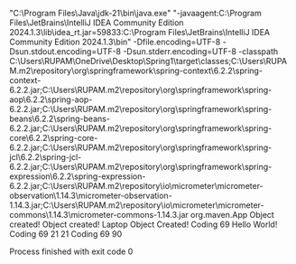 "C:\Program Files\Java\jdk-21\bin\java.exe" "-javaagent:C:\Program Files\JetBrains\IntelliJ IDEA Community Edition 2024.1.3\lib\idea_rt.jar=59833:C:\Program Files\JetBrains\IntelliJ IDEA Community Edition 2024.1.3\bin" -Dfile.encoding=UTF-8 -Dsun.stdout.encoding=UTF-8 -Dsun.stderr.encoding=UTF-8 -classpath C:\Users\RUPAM\OneDrive\Desktop\Spring1\target\classes;C:\Users\RUPAM\.m2\repository\org\springframework\spring-context\6.2.2\spring-context-6.2.2.jar;C:\Users\RUPAM\.m2\repository\org\springframework\spring-aop\6.2.2\spring-aop-6.2.2.jar;C:\Users\RUPAM\.m2\repository\org\springframework\spring-beans\6.2.2\spring-beans-6.2.2.jar;C:\Users\RUPAM\.m2\repository\org\springframework\spring-core\6.2.2\spring-core-6.2.2.jar;C:\Users\RUPAM\.m2\repository\org\springframework\spring-jcl\6.2.2\spring-jcl-6.2.2.jar;C:\Users\RUPAM\.m2\repository\org\springframework\spring-expression\6.2.2\spring-expression-6.2.2.jar;C:\Users\RUPAM\.m2\repository\io\micrometer\micrometer-observation\1.14.3\micrometer-observation-1.14.3.jar;C:\Users\RUPAM\.m2\repository\io\micrometer\micrometer-commons\1.14.3\micrometer-commons-1.14.3.jar org.maven.App
Object created!
Object created!
Laptop Object Created!
Coding
69
Hello World!
Coding
69
21
21
Coding
69
90

Process finished with exit code 0

